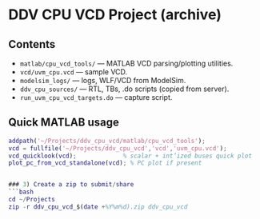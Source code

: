 # DDV CPU VCD Project (archive)

## Contents
- `matlab/cpu_vcd_tools/` — MATLAB VCD parsing/plotting utilities.
- `vcd/uvm_cpu.vcd` — sample VCD.
- `modelsim_logs/` — logs, WLF/VCD from ModelSim.
- `ddv_cpu_sources/` — RTL, TBs, .do scripts (copied from server).
- `run_uvm_cpu_vcd_targets.do` — capture script.

## Quick MATLAB usage
```matlab
addpath('~/Projects/ddv_cpu_vcd/matlab/cpu_vcd_tools');
vcd = fullfile('~/Projects/ddv_cpu_vcd','vcd','uvm_cpu.vcd');
vcd_quicklook(vcd);             % scalar + int’ized buses quick plot
plot_pc_from_vcd_standalone(vcd); % PC plot if present


### 3) Create a zip to submit/share
```bash
cd ~/Projects
zip -r ddv_cpu_vcd_$(date +%Y%m%d).zip ddv_cpu_vcd


